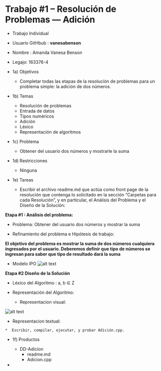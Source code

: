 # Trabajo #1 – Resolución de Problemas — Adición #

* Trabajo Individual

* Usuario GitHbub : **vanesabenson**

* Nombre : Amanda Vanesa Benson

* Legajo: 163376-4


*   1a)  Objetivos
    * Completar todas las etapas de la resolución de problemas para un problema simple: la adición de dos números.

*   1b) Temas
    * Resolución de problemas
    * Entrada de datos
    * Tipos numéricos
    * Adición
    * Léxico
    * Representación de algoritmos

*   1c) Problema
    * Obtener del usuario dos números y mostrarle la suma

*   1d) Restricciones
    * Ninguna

*   1e) Tareas
    * Escribir el archivo readme.md que actúa como front page de la resolución que contenga lo solicitado en la sección “Carpetas para cada Resolución”, y en particular, el Análisis del Problema y el Diseño de la Solución:

**Etapa #1 : Análisis del problema:**
 * Problema: Obtener del usuario dos números y mostrar la suma 
 
 * Refinamiento del problema e Hipótesis de trabajo:

 **El objetivo del problema es mostrar la suma de dos números cualquiera ingresados por el usuario. Deberemos definir que tipo de números se ingresan para saber que tipo de resultado dará la suma**
 
 
 * Modelo IPO 
      ![alt text](https://github.com/vanesabenson/AED/blob/master/01-Adicion/Images/ipo_image.png)
      
      
 **Etapa #2 Diseño de la Solución**

 * Léxico del Algoritmo :   a, b ∈ Z
   
   
 * Representación del Algoritmo: 

    * Representacion visual:
 
 ![alt text](https://github.com/vanesabenson/AED/blob/master/01-Adicion/Images/diagrama.png)

   * Representacion textual:
   
    *  Escribir, compilar, ejecutar, y probar Adición.cpp.   

*    1f) Productos
     * DD-Adicion
       * readme.md
       * Adicion.cpp
       
       
  
  

  
 


* 
